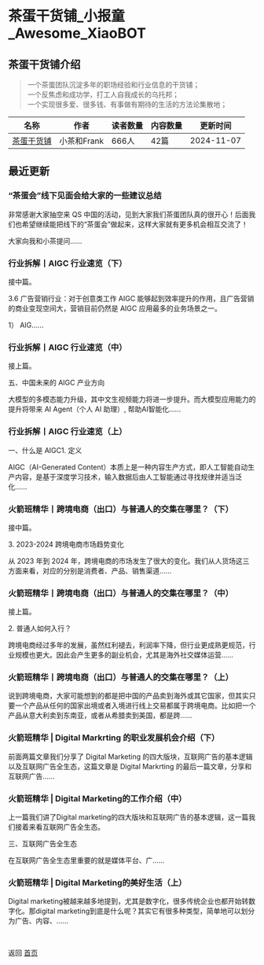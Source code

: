 # 茶蛋干货铺_小报童_Awesome_XiaoBOT

## 茶蛋干货铺介绍
> 一个茶蛋团队沉淀多年的职场经验和行业信息的干货铺；    
一个反焦虑和成功学，打工人自我成长的乌托邦；    
一个实现很多爱、很多钱、有事做有期待的生活的方法论集散地；  
  


|名称|作者|读者数量|内容数量|更新时间|
|---|---|---|---|---|
|[茶蛋干货铺](https://xiaobot.net/p/Chadandrygoods?refer=0b133df9-27dc-423b-8101-639049001c13)|小茶和Frank|666人|42篇|2024-11-07|

## 最近更新
### “茶蛋会”线下见面会给大家的一些建议总结

非常感谢大家抽空来 QS 中国的活动，见到大家我们茶蛋团队真的很开心！后面我们也希望继续能把线下的“茶蛋会”做起来，这样大家就有更多机会相互交流了！

大家向我和小茶提问......

### 行业拆解丨AIGC 行业速览（下）

接中篇。

3.6 广告营销行业：对于创意类工作 AIGC 能够起到效率提升的作用，且广告营销的商业变现空间大，营销目前仍然是 AIGC 应用最多的业务场景之一。

1） AIG......

### 行业拆解丨AIGC 行业速览（中）

接上篇。

五、中国未来的 AIGC 产业方向

大模型的多模态能力升级，其中文生视频能力将进一步提升。而大模型应用能力的提升将带来 AI Agent（个人 AI 助理）, 帮助AI智能化......

### 行业拆解丨AIGC 行业速览（上）

一、什么是 AIGC1. 定义

AIGC（AI-Generated
Content）本质上是一种内容生产方式，即人工智能自动生产内容，是基于深度学习技术，输入数据后由人工智能通过寻找规律并适当泛化......

### 火箭班精华丨跨境电商（出口）与普通人的交集在哪里？（下）

接中篇。

3\. 2023-2024 跨境电商市场趋势变化

从 2023 年到 2024 年，跨境电商的市场发生了很大的变化。我们从人货场这三方面来看，对应的分别是消费者、产品、销售渠道......

### 火箭班精华丨跨境电商（出口）与普通人的交集在哪里？（中）

接上篇。

2\. 普通人如何入行？

跨境电商经过多年的发展，虽然红利褪去，利润率下降，但行业更成熟更规范，行业规模也更大。因此会产生更多的副业机会，尤其是海外社交媒体运营......

### 火箭班精华丨跨境电商（出口）与普通人的交集在哪里？（上）

说到跨境电商，大家可能想到的都是把中国的产品卖到海外或其它国家，但其实只要一个产品从任何的国家出境或者入境进行线上交易都属于跨境电商。比如把一个产品从意大利卖到东南亚，或者从希腊卖到美国，都是跨......

### 火箭班精华 | Digital Markrting 的职业发展机会介绍（下）

前面两篇文章我们分享了 Digital Marketing 的四大版块，互联网广告的基本逻辑以及互联网广告全生态，这篇文章是 Digital
Markrting 的最后一篇文章，分享和互联网广告......

### 火箭班精华 | Digital Marketing的工作介绍（中）

上一篇我们讲了Digital marketing的四大版块和互联网广告的基本逻辑，这一篇我们接着来看互联网广告全生态。

三、互联网广告全生态

在互联网广告全生态里重要的就是媒体平台、广......

### 火箭班精华 | Digital Marketing的美好生活（上）

Digital marketing被越来越多地提到，尤其是数字化，很多传统企业也都开始转数字化。那digital
marketing到底是什么呢？其实它有很多种类型，简单地可以划分为广告、内容、......


<a href="https://github.com/Reno9527/awesome-xiaobot" style="color: white; text-decoration: none;">awesome-xiaobot</a>

返回 [首页](../README.md)
